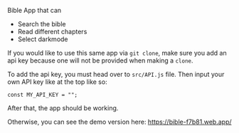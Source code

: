 Bible App that can
- Search the bible
- Read different chapters
- Select darkmode

If you would like to use this same app via `git clone`, make sure you add an api key because one will not be provided when making a `clone`.

To add the api key, you must head over to `src/API.js` file. Then input your own API key like at the top like so:

```
const MY_API_KEY = "";
```

After that, the app should be working.

Otherwise, you can see the demo version here:
https://bible-f7b81.web.app/